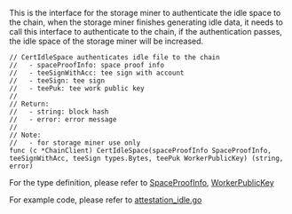This is the interface for the storage miner to authenticate the idle space to the chain, when the storage miner finishes generating idle data, it needs to call this interface to authenticate to the chain, if the authentication passes, the idle space of the storage miner will be increased.

```golang
// CertIdleSpace authenticates idle file to the chain
//   - spaceProofInfo: space proof info
//   - teeSignWithAcc: tee sign with account
//   - teeSign: tee sign
//   - teePuk: tee work public key
//
// Return:
//   - string: block hash
//   - error: error message
//
// Note:
//   - for storage miner use only
func (c *ChainClient) CertIdleSpace(spaceProofInfo SpaceProofInfo, teeSignWithAcc, teeSign types.Bytes, teePuk WorkerPublicKey) (string, error)
```
For the type definition, please refer to [SpaceProofInfo](../chain_type.md#SpaceProofInfo), [WorkerPublicKey](../chain_type.md#Typedefinition)

For example code, please refer to [attestation_idle.go](https://github.com/CESSProject/cess-miner/blob/main/node/attestation_idle.go)
